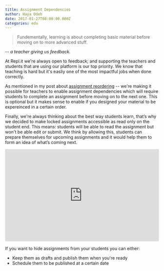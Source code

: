 ```yaml
---
title: Assignment Dependencies
author: Haya Odeh
date: 2017-01-27T08:00:00.000Z
categories: edu
---
```



>Fundementally, learning is about completing basic material before moving on to
>more advanced stuff.

*-- a teacher giving us feedback.*

At Repl.it we're always open to feedback; and supporting the teachers and
students that are using our platform is our top priority. We know that teaching is hard
but it's easliy one of the most impactful jobs when done correctly.

As mentioned in my post about [assignment reordering](assignment-reordering) --
we're making it possible for teachers to enable assignment dependencies which will
require students to complete an assignment before moving on to the next one. This
is optional but it makes sense to enable if you designed your material to be
expereinced in a certain order.

Finally, we're always thinking about the best way students learn, that’s why we
decided to make locked assignments accessible as read only on the student
end. This means: students will be able to read the assignment but won't be able
edit or submit. We think by allowing this, students can prepare
themselves for upcoming assignments and it would help them to form an
idea of what’s coming next.

<div style='position:relative;padding-bottom:60%'><iframe src='https://gfycat.com/ifr/AdvancedCourteousCondor' frameborder='0' scrolling='no' width='100%' height='100%' style='position:absolute;top:0;left:0;' allowfullscreen></iframe></div>


If you want to hide assignments from your students you can either:

- Keep them as drafts and publish them when you're ready
- Schedule them to be published at a certain date
